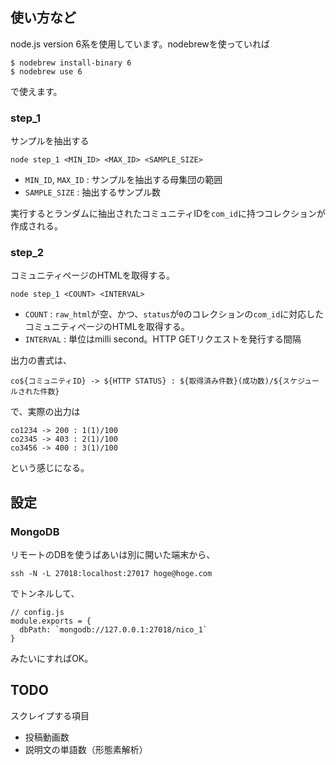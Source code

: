 ## 使い方など

node.js version 6系を使用しています。nodebrewを使っていれば

```
$ nodebrew install-binary 6
$ nodebrew use 6
```

で使えます。

### step_1

サンプルを抽出する

```
node step_1 <MIN_ID> <MAX_ID> <SAMPLE_SIZE>
```

- `MIN_ID`, `MAX_ID` : サンプルを抽出する母集団の範囲
- `SAMPLE_SIZE` : 抽出するサンプル数

実行するとランダムに抽出されたコミュニティIDを`com_id`に持つコレクションが作成される。

### step_2

コミュニティページのHTMLを取得する。

```
node step_1 <COUNT> <INTERVAL>
```

- `COUNT` : `raw_html`が空、かつ、`status`が`0`のコレクションの`com_id`に対応したコミュニティページのHTMLを取得する。
- `INTERVAL` : 単位はmilli second。HTTP GETリクエストを発行する間隔

出力の書式は、

```
co${コミュニティID} -> ${HTTP STATUS} : ${取得済み件数}(成功数)/${スケジュールされた件数}
```

で、実際の出力は

```
co1234 -> 200 : 1(1)/100
co2345 -> 403 : 2(1)/100
co3456 -> 400 : 3(1)/100
```

という感じになる。

## 設定

### MongoDB

リモートのDBを使うばあいは別に開いた端末から、

```
ssh -N -L 27018:localhost:27017 hoge@hoge.com
```

でトンネルして、

```
// config.js
module.exports = {
  dbPath: `mongodb://127.0.0.1:27018/nico_1`
}
```

みたいにすればOK。

## TODO

スクレイプする項目

- 投稿動画数
- 説明文の単語数（形態素解析）
